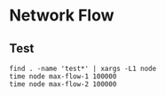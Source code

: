# Network Flow

## Test
```
find . -name 'test*' | xargs -L1 node
time node max-flow-1 100000  
time node max-flow-2 100000 
```